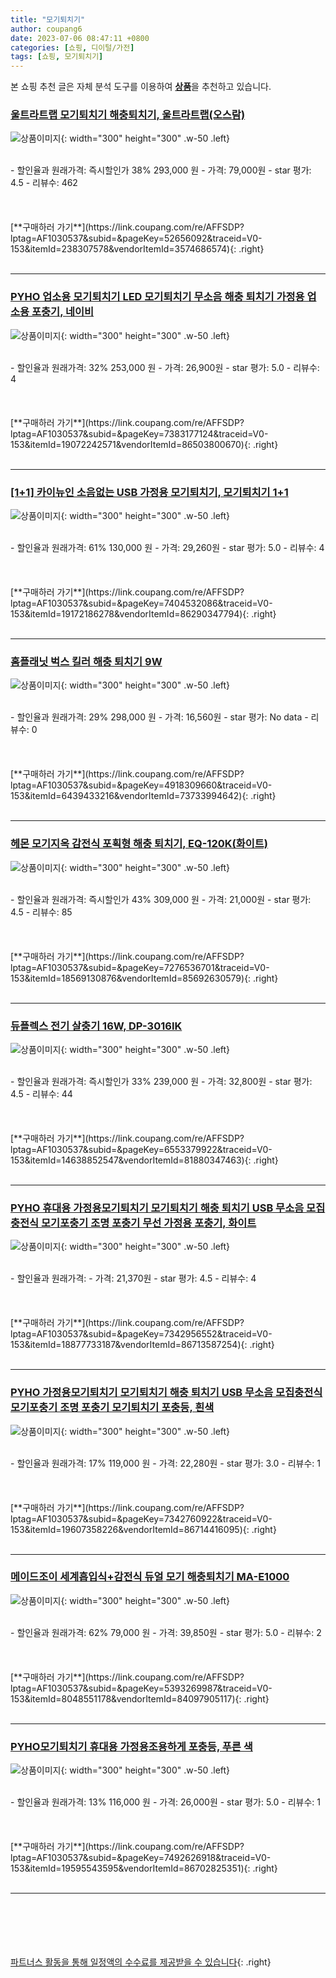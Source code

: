 ```yaml
---
title: "모기퇴치기"
author: coupang6
date: 2023-07-06 08:47:11 +0800
categories: [쇼핑, 디이털/가전]
tags: [쇼핑, 모기퇴치기]
---
```


본 쇼핑 추천 글은 자체 분석 도구를 이용하여 [**상품**](https://link.coupang.com/a/bao1ui)을 추천하고 있습니다.

### [울트라트랩 모기퇴치기 해충퇴치기, 울트라트랩(오스람)](https://link.coupang.com/re/AFFSDP?lptag=AF1030537&subid=&pageKey=52656092&traceid=V0-153&itemId=238307578&vendorItemId=3574686574)

![상품이미지](https://thumbnail10.coupangcdn.com/thumbnails/remote/230x230ex/image/vendor_inventory/22bf/712b14c773c0cb6e27e4248e0117a3071364b748e3d2ca4740ccf1108099.jpg){: width="300" height="300" .w-50 .left}


<br>
- 할인율과 원래가격: 즉시할인가 38%  293,000   원
- 가격: 79,000원
- star 평가: 4.5
- 리뷰수: 462
<br>
<br>
<br>
<br>
[**구매하러 가기**](https://link.coupang.com/re/AFFSDP?lptag=AF1030537&subid=&pageKey=52656092&traceid=V0-153&itemId=238307578&vendorItemId=3574686574){: .right}
<br>
<br>

---

### [PYHO 업소용 모기퇴치기 LED 모기퇴치기 무소음 해충 퇴치기 가정용 업소용 포충기, 네이비](https://link.coupang.com/re/AFFSDP?lptag=AF1030537&subid=&pageKey=7383177124&traceid=V0-153&itemId=19072242571&vendorItemId=86503800670)

![상품이미지](https://thumbnail10.coupangcdn.com/thumbnails/remote/230x230ex/image/vendor_inventory/b37a/b89a42a6c3417141c2e56d1d332fb0f7b9c65774c43f5be517d789e65e56.jpg){: width="300" height="300" .w-50 .left}


<br>
- 할인율과 원래가격: 32%  253,000   원
- 가격: 26,900원
- star 평가: 5.0
- 리뷰수: 4
<br>
<br>
<br>
<br>
[**구매하러 가기**](https://link.coupang.com/re/AFFSDP?lptag=AF1030537&subid=&pageKey=7383177124&traceid=V0-153&itemId=19072242571&vendorItemId=86503800670){: .right}
<br>
<br>

---

### [[1+1] 카이뉴인 소음없는 USB 가정용 모기퇴치기, 모기퇴치기 1+1](https://link.coupang.com/re/AFFSDP?lptag=AF1030537&subid=&pageKey=7404532086&traceid=V0-153&itemId=19172186278&vendorItemId=86290347794)

![상품이미지](https://thumbnail8.coupangcdn.com/thumbnails/remote/230x230ex/image/vendor_inventory/e663/f52c53117d8b907959ce0969d933672f1c5e92a5d5f1ebf894c1503a05ce.png){: width="300" height="300" .w-50 .left}


<br>
- 할인율과 원래가격: 61%  130,000   원
- 가격: 29,260원
- star 평가: 5.0
- 리뷰수: 4
<br>
<br>
<br>
<br>
[**구매하러 가기**](https://link.coupang.com/re/AFFSDP?lptag=AF1030537&subid=&pageKey=7404532086&traceid=V0-153&itemId=19172186278&vendorItemId=86290347794){: .right}
<br>
<br>

---

### [홈플래닛 벅스 킬러 해충 퇴치기 9W](https://link.coupang.com/re/AFFSDP?lptag=AF1030537&subid=&pageKey=4918309660&traceid=V0-153&itemId=6439433216&vendorItemId=73733994642)

![상품이미지](https://thumbnail8.coupangcdn.com/thumbnails/remote/230x230ex/image/retail/images/64623432203591-d2617258-34e6-4f70-b2d8-f669a68e0e98.jpg){: width="300" height="300" .w-50 .left}


<br>
- 할인율과 원래가격: 29%  298,000   원
- 가격: 16,560원
- star 평가: No data
- 리뷰수: 0
<br>
<br>
<br>
<br>
[**구매하러 가기**](https://link.coupang.com/re/AFFSDP?lptag=AF1030537&subid=&pageKey=4918309660&traceid=V0-153&itemId=6439433216&vendorItemId=73733994642){: .right}
<br>
<br>

---

### [헤몬 모기지옥 감전식 포획형 해충 퇴치기, EQ-120K(화이트)](https://link.coupang.com/re/AFFSDP?lptag=AF1030537&subid=&pageKey=7276536701&traceid=V0-153&itemId=18569130876&vendorItemId=85692630579)

![상품이미지](https://thumbnail9.coupangcdn.com/thumbnails/remote/230x230ex/image/vendor_inventory/be32/b15685a40cd095ab6f01b224854c94e002d3430b30c108fde4584dd16f25.jpg){: width="300" height="300" .w-50 .left}


<br>
- 할인율과 원래가격: 즉시할인가 43%  309,000   원
- 가격: 21,000원
- star 평가: 4.5
- 리뷰수: 85
<br>
<br>
<br>
<br>
[**구매하러 가기**](https://link.coupang.com/re/AFFSDP?lptag=AF1030537&subid=&pageKey=7276536701&traceid=V0-153&itemId=18569130876&vendorItemId=85692630579){: .right}
<br>
<br>

---

### [듀플렉스 전기 살충기 16W, DP-3016IK](https://link.coupang.com/re/AFFSDP?lptag=AF1030537&subid=&pageKey=6553379922&traceid=V0-153&itemId=14638852547&vendorItemId=81880347463)

![상품이미지](https://thumbnail6.coupangcdn.com/thumbnails/remote/230x230ex/image/rs_quotation_api/sapswjfl/ae29c300a6c84765ab2dfb96ef619fe2.jpg){: width="300" height="300" .w-50 .left}


<br>
- 할인율과 원래가격: 즉시할인가 33%  239,000   원
- 가격: 32,800원
- star 평가: 4.5
- 리뷰수: 44
<br>
<br>
<br>
<br>
[**구매하러 가기**](https://link.coupang.com/re/AFFSDP?lptag=AF1030537&subid=&pageKey=6553379922&traceid=V0-153&itemId=14638852547&vendorItemId=81880347463){: .right}
<br>
<br>

---

### [PYHO 휴대용 가정용모기퇴치기 모기퇴치기 해충 퇴치기 USB 무소음 모집충전식 모기포충기 조명 포충기 무선 가정용 포충기, 화이트](https://link.coupang.com/re/AFFSDP?lptag=AF1030537&subid=&pageKey=7342956552&traceid=V0-153&itemId=18877733187&vendorItemId=86713587254)

![상품이미지](https://thumbnail8.coupangcdn.com/thumbnails/remote/230x230ex/image/vendor_inventory/a827/f234a1c4ae6a4c48e52d02107311bf2c3a2637bcf107e2e0e0526c533171.jpeg){: width="300" height="300" .w-50 .left}


<br>
- 할인율과 원래가격: 
- 가격: 21,370원
- star 평가: 4.5
- 리뷰수: 4
<br>
<br>
<br>
<br>
[**구매하러 가기**](https://link.coupang.com/re/AFFSDP?lptag=AF1030537&subid=&pageKey=7342956552&traceid=V0-153&itemId=18877733187&vendorItemId=86713587254){: .right}
<br>
<br>

---

### [PYHO 가정용모기퇴치기 모기퇴치기 해충 퇴치기 USB 무소음 모집충전식 모기포충기 조명 포충기 모기퇴치기 포충등, 흰색](https://link.coupang.com/re/AFFSDP?lptag=AF1030537&subid=&pageKey=7342760922&traceid=V0-153&itemId=19607358226&vendorItemId=86714416095)

![상품이미지](https://thumbnail6.coupangcdn.com/thumbnails/remote/230x230ex/image/vendor_inventory/7df9/f988f43627806d37cb0b80dd5f63599f325410dbd34ee7005c3f16690824.jpg){: width="300" height="300" .w-50 .left}


<br>
- 할인율과 원래가격: 17%  119,000   원
- 가격: 22,280원
- star 평가: 3.0
- 리뷰수: 1
<br>
<br>
<br>
<br>
[**구매하러 가기**](https://link.coupang.com/re/AFFSDP?lptag=AF1030537&subid=&pageKey=7342760922&traceid=V0-153&itemId=19607358226&vendorItemId=86714416095){: .right}
<br>
<br>

---

### [메이드조이 세계흡입식+감전식 듀얼 모기 해충퇴치기 MA-E1000](https://link.coupang.com/re/AFFSDP?lptag=AF1030537&subid=&pageKey=5393269987&traceid=V0-153&itemId=8048551178&vendorItemId=84097905117)

![상품이미지](https://thumbnail8.coupangcdn.com/thumbnails/remote/230x230ex/image/vendor_inventory/8c99/ef46904cf57d78959637bd03629a7cd8e7ceccd76d5e4b7a466a40ce0753.jpg){: width="300" height="300" .w-50 .left}


<br>
- 할인율과 원래가격: 62%  79,000   원
- 가격: 39,850원
- star 평가: 5.0
- 리뷰수: 2
<br>
<br>
<br>
<br>
[**구매하러 가기**](https://link.coupang.com/re/AFFSDP?lptag=AF1030537&subid=&pageKey=5393269987&traceid=V0-153&itemId=8048551178&vendorItemId=84097905117){: .right}
<br>
<br>

---

### [PYHO모기퇴치기 휴대용 가정용조용하게 포충등, 푸른 색](https://link.coupang.com/re/AFFSDP?lptag=AF1030537&subid=&pageKey=7492626918&traceid=V0-153&itemId=19595543595&vendorItemId=86702825351)

![상품이미지](https://thumbnail10.coupangcdn.com/thumbnails/remote/230x230ex/image/vendor_inventory/50a4/f845432fcffe4f3292f64442ab377b2c5b90662356373b427b41eaece10a.jpg){: width="300" height="300" .w-50 .left}


<br>
- 할인율과 원래가격: 13%  116,000   원
- 가격: 26,000원
- star 평가: 5.0
- 리뷰수: 1
<br>
<br>
<br>
<br>
[**구매하러 가기**](https://link.coupang.com/re/AFFSDP?lptag=AF1030537&subid=&pageKey=7492626918&traceid=V0-153&itemId=19595543595&vendorItemId=86702825351){: .right}
<br>
<br>

---
<br><br><br><br><br> [파트너스 활동을 통해 일정액의 수수료를 제공받을 수 있습니다](https://link.coupang.com/a/bao1ui){: .right}